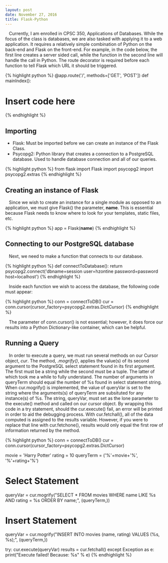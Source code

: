 ```yaml
---
layout: post
date: November 27, 2016
title: Flask-Python
---
```



&nbsp;&nbsp;&nbsp;Currently, I am enrolled in CPSC 350, Applications of Databases. While the focus of the class is databases, we are also tasked with applying it to a web application. It requires a relatively simple combination of Python on the back-end and Flask on the front-end. For example, in the code below, the first line creates a server sided call, while the function in the second line will handle the call in Python. The route decorator is required before each function to tell Flask which URL it should be triggered.

{% highlight python %}
@app.route('/', methods=['GET', 'POST'])
def mainIndex():
  # Insert code here
{% endhighlight %}

## Importing
  * Flask: Must be imported before we can create an instance of the Flask Class.
  * Psycopg2: Python library that creates a connection to a PostgreSQL database. Used to handle database connection and all of our queries.

{% highlight python %}
  from flask import Flask
  import psycopg2
  import psycopg2.extras
{% endhighlight %}

## Creating an instance of Flask

&nbsp;&nbsp;&nbsp;Since we wish to create an instance for a single module as opposed to an application, we must give Flask() the parameter, __name__. This is essential because Flask needs to know where to look for your templates, static files, etc.

{% highlight python %}
app = Flask(__name__)
{% endhighlight %}

## Connecting to our PostgreSQL database

&nbsp;&nbsp;&nbsp;Next, we need to make a function that connects to our database.

{% highlight python %}
  def connectToDatabase():
    return psycopg2.connect('dbname=session user=hzontine password=password host=localhost')
{% endhighlight %}
 
&nbsp;&nbsp;&nbsp;Inside each function we wish to access the database, the following code must appear:

{% highlight python %}
  conn = connectToDB()
  cur = conn.cursor(cursor_factory=psycopg2.extras.DictCursor)
{% endhighlight %}

&nbsp;&nbsp;&nbsp;The parameter of conn.cursor() is not essential; however, it does force our results into a Python Dictionary-like container, which can be helpful.

## Running a Query

&nbsp;&nbsp;&nbsp;In order to execute a query, we must run several methods on our Cursor object, *cur*. The method, _.mogrify()_, applies the value(s) of its second argument to the PostgreSQL select statement found in its first argument. The first must be a string while the second must be a tuple. The latter of which took me a while to fully understand. The number of arguments in queryTerm should equal the number of %s found in select statement string. When cur.mogrify() is implemented, the value of queryVar is set to the string where the arguments(s) of queryTerm are subsituted for any instance(s) of %s. The string, queryVar, must set as the lone parameter to the execute() method and called on our cursor object. By wrapping this code in a try statement, should the cur.execute() fail, an error will be printed in order to aid the debugging process. With cur.fetchall(), all of the data computed is assigned to the results variable. However, if you were to replace that line with cur.fetchone(), results would only equal the first row of information returned by the method. 

{% highlight python %}
conn = connectToDB()
cur = conn.cursor(cursor_factory=psycopg2.extras.DictCursor)

movie = 'Harry Potter'
rating = 10
queryTerm = ('%'+movie+'%', '%'+rating+'%')

# Select Statement
queryVar = cur.mogrify("SELECT * FROM movies WHERE name LIKE %s AND rating = %s ORDER BY name;", (queryTerm,))
# Insert Statement
queryVar = cur.mogrify("INSERT INTO movies (name, rating) VALUES (%s, %s);", (queryTerm,))

try:
  cur.execute(queryVar)
  results = cur.fetchall()
except Exception as e:
  print("Execute failed! Because: %s" % e)
{% endhighlight %}








